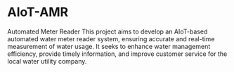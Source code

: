 # AIoT-AMR
Automated Meter Reader
This project aims to develop an AIoT-based automated water meter reader system, ensuring accurate and real-time measurement of water usage. It seeks to enhance water management efficiency, provide timely information, and improve customer service for the local water utility company.
